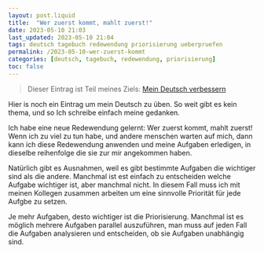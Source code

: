 ```yaml
---
layout: post.liquid
title:  "Wer zuerst kommt, mahlt zuerst!"
date: 2023-05-10 21:03
last_updated: 2023-05-10 21:04
tags: deutsch tagebuch redewendung priorisierung ueberpruefen
permalink: /2023-05-10-wer-zuerst-kommt
categories: [deutsch, tagebuch, redewendung, priorisierung]
toc: false
---
```

> Dieser Eintrag ist Teil meines Ziels: [Mein Deutsch verbessern](/now) 

Hier is noch ein Eintrag um mein Deutsch zu üben. So weit gibt es kein thema, und so 
Ich schreibe einfach meine gedanken.

Ich habe eine neue Redewendung gelernt: Wer zuerst kommt, mahlt zuerst!
Wenn ich zu viel zu tun habe, und andere menschen warten auf mich, dann kann ich diese 
Redewendung anwenden und meine Aufgaben erledigen, in dieselbe reihenfolge die sie zur 
mir angekommen haben.

Natürlich gibt es Ausnahmen, weil es gibt bestimmte Aufgaben die wichtiger sind als 
die andere. Manchmal ist est einfach zu entscheiden welche Aufgabe wichtiger ist, aber 
manchmal nicht. In diesem Fall muss ich mit meinen Kollegen zusammen arbeiten um eine 
sinnvolle Priorität für jede Aufgbe zu setzen.

Je mehr Aufgaben, desto wichtiger ist die Priorisierung. Manchmal ist es möglich 
mehrere Aufgaben parallel auszuführen, man muss auf jeden Fall die Aufgaben analysieren 
und entscheiden, ob sie Aufgaben unabhängig sind.
